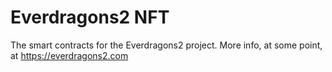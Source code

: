 # Everdragons2 NFT

The smart contracts for the Everdragons2 project.
More info, at some point, at https://everdragons2.com
